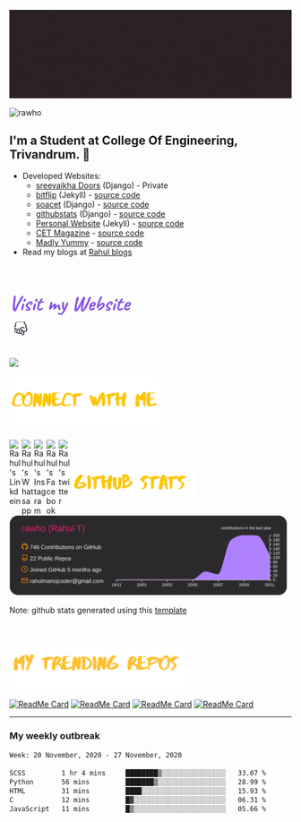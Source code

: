

![rahul t](assets/banner.gif)

<p align="left"> <img src="https://komarev.com/ghpvc/?username=rawho&label=Views&color=blue&style=plastic" alt="rawho" /> </p>




## I'm a Student at College Of Engineering, Trivandrum. 💪 

-  Developed Websites: 
    - [sreevaikha Doors](https://www.sreevaikhadoors.com) (Django) - Private
    - [bitflip](https://bit-flip.tech) (Jekyll) - [source code](https://github.com/rawho/rawho.github.io)
    - [soacet](https://soacet.in) (Django) - [source code](https://github.com/rawho/soa-cet)
    - [githubstats](https://githubstats.xyz) (Django) - [source code](https://github.com/rawho/githubstats)
    - [Personal Website](https://rahulmanoj.xyz) (Jekyll) - [source code](https://github.com/rawho-portfolio/rawho-portfolio.github.io)
    - [CET Magazine](https://cetmagazine.ml) - [source code](https://github.com/rawho/CET-Magazine-website)
    - [Madly Yummy](https://rahulmanoj.xyz/madly_yummy) - [source code](https://github.com/rawho/madly_yummy)
- Read my blogs at [Rahul blogs](https://rahulmanoj.xyz/blogs)


![website-follow](assets/website.gif)

<a href="https://rahulmanoj.xyz/"><img height="35px" src="https://img.shields.io/badge/My%20Website:%20rahulmanoj.xyz-8E2DE2?style=for-the-badge&logo=google%20chrome&logoColor=white"/></a>


![social-links-title](assets/connect.png)

<a href="https://linkedin.com/in/rahulmanojcet">
  <img align="left" alt="Rahul's Linkdein" width="22px" src="https://cdn.jsdelivr.net/npm/simple-icons@v3/icons/linkedin.svg" />
</a>

<a href="https://wa.me/+919747406685">
  <img align="left" alt="Rahul's Whatsapp" width="22px" src="https://cdn.jsdelivr.net/npm/simple-icons@v3/icons/whatsapp.svg" />
</a>

<a href="https://instagram.com/_rawho">
  <img align="left" alt="Rahul's Instagram" width="22px" src="https://cdn.jsdelivr.net/npm/simple-icons@v3/icons/instagram.svg" />
</a>

<a href="https://www.facebook.com/rahulmanojcet/">
  <img align="left" alt="Rahul's Facebook" width="22px" src="https://cdn.jsdelivr.net/npm/simple-icons@v3/icons/facebook.svg" />
</a>

<a href="https://www.twitter.com/rahulmanojcet/">
  <img align="left" alt="Rahul's twitter" width="22px" src="https://cdn.jsdelivr.net/npm/simple-icons@v3/icons/twitter.svg" />
</a>
<br><br>

![github-stats](assets/github-stats.png)

![](https://raw.githubusercontent.com/rawho/rawho/master/profile-summary-card-output/monokai/0-profile-details.svg)

Note: github stats generated using this [template](https://github.com/vn7n24fzkq/github-profile-summary-cards)


<br><br>
<img src="assets/trending-repos.png">

[![ReadMe Card](https://github-readme-stats.vercel.app/api/pin/?username=rawho&repo=assBOT&theme=tokyonight)](https://github.com/rawho/assBOT)
[![ReadMe Card](https://github-readme-stats.vercel.app/api/pin/?username=rawho&repo=flipkart-scraper&theme=dark)](https://github.com/rawho/flipkart-scraper)
[![ReadMe Card](https://github-readme-stats.vercel.app/api/pin/?username=rawho&repo=portfolio-jekyll&theme=dark)](https://github.com/rawho/portfolio-jekyll)
[![ReadMe Card](https://github-readme-stats.vercel.app/api/pin/?username=rawho&repo=rawho.github.io&theme=tokyonight)](https://github.com/rawho/rawho.github.io) 

------------
### My weekly outbreak
<!--START_SECTION:waka-->
```text
Week: 20 November, 2020 - 27 November, 2020

SCSS         1 hr 4 mins     ████████▒░░░░░░░░░░░░░░░░   33.07 % 
Python       56 mins         ███████▒░░░░░░░░░░░░░░░░░   28.99 % 
HTML         31 mins         ████░░░░░░░░░░░░░░░░░░░░░   15.93 % 
C            12 mins         █▓░░░░░░░░░░░░░░░░░░░░░░░   06.31 % 
JavaScript   11 mins         █▒░░░░░░░░░░░░░░░░░░░░░░░   05.66 % 
```
<!--END_SECTION:waka-->
